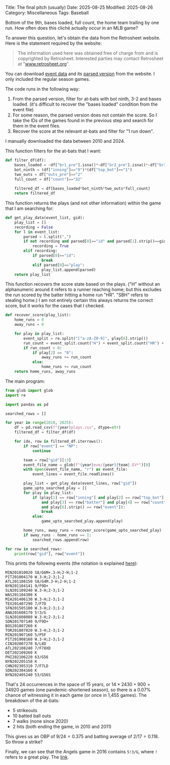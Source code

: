 Title: The final pitch (usually)
Date: 2025-08-25
Modified: 2025-08-26
Category: Miscellaneous
Tags: Baseball

Bottom of the 9th, bases loaded, full count, the home team trailing by one run. How often does this cliché actually occur in an MLB game?

To answer this question, let's obtain the data from the Retrosheet website. Here is the statement required by the website:
> The information used here was obtained free of charge from and is copyrighted by Retrosheet. Interested parties may contact Retrosheet at "www.retrosheet.org".

You can download [event data](https://www.retrosheet.org/game.htm) and its [parsed version](https://retrosheet.org/downloads/plays.html) from the website. I only included the regular season games.

The code runs in the following way:

1. From the parsed version, filter for at-bats with bot ninth, 3-2 and bases loaded. (it's difficult to recover the "bases loaded" condition from the event file)
2. For some reason, the parsed version does not contain the score. So I take the IDs of the games found in the previous step and search for them in the event files.
3. Recover the score at the relevant at-bats and filter for "1 run down".

I manually downloaded the data between 2010 and 2024.

This function filters for the at-bats that I want:
```python
def filter_df(df):
	bases_loaded = ~df["br1_pre"].isna()*~df["br2_pre"].isna()*~df["br3_pre"].isna()
	bot_ninth = (df["inning"]=="9")*(df["top_bot"]=="1")
	two_outs = df["outs_pre"]=="2"
	full_count = df["count"]=="32"
	
	filtered_df = df[bases_loaded*bot_ninth*two_outs*full_count]
    return filtered_df
```
This function returns the plays (and not other information) within the game that I am searching for:
```python
def get_play_data(event_list, gid):
    play_list = []
    recording = False
    for l in event_list:
        parsed = l.split(",")
        if not recording and parsed[0]=="id" and parsed[1].strip()==gid:
            recording = True
        elif recording:
            if parsed[0]=="id":
                break
            elif parsed[0]=="play":
                play_list.append(parsed)
    return play_list
```
This function recovers the score state based on the plays. ("H" without an alphanumeric around it refers to a runner reaching home; but this excludes the run scored by the batter hitting a home run "HR". "SBH" refers to stealing home.) I am not entirely certain this always returns the correct score, but it works for the cases that I checked.
```python
def recover_score(play_list):
    home_runs = 0
    away_runs = 0

    for play in play_list:
        event_split = re.split("[^a-zA-Z0-9]", play[6].strip())
        run_count = event_split.count("H") + event_split.count("HR") + event_split.count("SBH")
        if run_count > 0:
            if play[2] == "0":
                away_runs += run_count
            else:
                home_runs += run_count
    return home_runs, away_runs
```
The main program:
```python
from glob import glob
import re

import pandas as pd

searched_rows = []

for year in range(2010, 2025):
    df = pd.read_csv(f"{year}plays.csv", dtype=str)
    filtered_df = filter_df(df)

    for idx, row in filtered_df.iterrows():
        if row["event"] == "NP":
            continue

        team = row["gid"][:3]
        event_file_name = glob(f"{year}eve/{year}{team}.EV*")[0]
        with open(event_file_name, "r") as event_file:
            event_lines = event_file.readlines()

        play_list = get_play_data(event_lines, row["gid"])
        game_upto_searched_play = []
        for play in play_list:
            if (play[1] == row["inning"] and play[2] == row["top_bot"] 
                and play[3] == row["batter"] and play[4] == row["count"]
                and play[6].strip() == row["event"]):
                break
            else:
                game_upto_searched_play.append(play)

        home_runs, away_runs = recover_score(game_upto_searched_play)
        if away_runs - home_runs == 1:
            searched_rows.append(row)

for row in searched_rows:
    print(row["gid"], row["event"])
```
This prints the following events (the notation is explained [here](https://www.retrosheet.org/eventfile.htm)):
```text
MIN201010020 S8/G6M+.3-H;2-H;1-2
PIT201004170 W.3-H;2-3;1-2
ATL201108150 S8/G4M.3-H;2-H;1-2
NYN201104141 9/F9D+
SLN201109240 W.3-H;2-3;1-2
WAS201104300 K
MIA201406130 W.3-H;2-3;1-2
TEX201407290 7/F7D
SFN201505100 W.3-H;2-3;1-2
ANA201608170 5!3/G
SLN201608080 W.3-H;2-3;1-2
SDN201707140 9/F9D+
BOS201807260 K
TOR201807020 W.3-H;2-3;1-2
MIN201907160 5/P5F
PIT201908160 W.3-H;2-3;1-2
CIN202007270 8/L8D
ATL202108240 7/F78XD
DET202109260 K
PHI202106220 63/G56
NYN202205150 K
CHN202305310 7/F7LD
SDN202304160 K
NYN202405240 53/G56S
```
That's 24 occurrences in the space of 15 years, or $14\times2430+900=34920$ games (one pandemic-shortened season), so there is a 0.07% chance of witnessing it in each game (or once in 1,455 games).
The breakdown of the at-bats:

- 5 strikeouts
- 10 batted ball outs
- 7 walks (none since 2020)
- 2 hits (both ending the game, in 2010 and 2011)

This gives us an OBP of $9/24=0.375$ and batting average of $2/17=0.118$. So throw a strike?

Finally, we can see that the Angels game in 2016 contains `5!3/G`, where `!` refers to a great play. The [link](https://www.mlb.com/video/seager-s-game-saving-play-in-9th-c1065024383?q=ContentTags%20==%20[%22defense%22,%22gamepk-448661%22]%20Order%20By%20Timestamp%20DESC&pt=Defensive%20Highlights).
